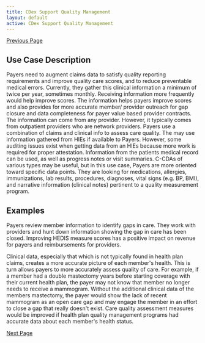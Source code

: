 ```yaml
---
title: CDex Support Quality Management
layout: default
active: CDex Support Quality Management
---
```


[Previous Page](CDex_Build_Accurate_Risk_Profiles_and_Health_Records.html)

## Use Case Description
Payers need to augment claims data to satisfy quality reporting requirements and improve quality care scores, and to reduce preventable medical errors. Currently, they gather this clinical information a minimum of twice per year, sometimes monthly. Receiving information more frequently would help improve scores. The information helps payers improve scores and also provides for more accurate member/ provider outreach for gap closure and data completeness for payer value based provider contracts. The information can come from any provider. However, it typically comes from outpatient providers who are network providers. Payers use a combination of claims and clinical info to assess care quality. The may use information gathered from HIEs if available to Payers. However, some auditing issues exist when getting data from an HIEs because more work is required for proper attestation. Information from the patients medical record can be used, as well as progress notes or visit summaries. C-CDAs of various types may be useful, but in this use case, Payers are more oriented toward specific data points. They are looking for medications, allergies, immunizations, lab results, procedures, diagnoses, vital signs (e.g. BP, BMI), and narrative information (clinical notes) pertinent to a quality measurement program.

## Examples
Payers review member information to identify gaps in care. They work with providers and hunt down information showing the gap in care has been closed. Improving HEDIS measure scores has a positive impact on revenue for payers and reimbursements for providers.

Clinical data, especially that which is not typically found in health plan claims, creates a more accurate picture of each member's health. This is turn allows payers to more accurately assess quality of care. For example, if a member had a double mastectomy years before starting coverage with their current health plan, the payer may not know that member no longer needs to receive a mammogram. Without the additional clinical data of the members mastectomy, the payer would show the lack of recent mammogram as an open care gap and may engage the member in an effort to close a gap that really doesn't exist. Care quality assessment measures would be improved if health plan quality management programs had accurate data about each member's health status.  

[Next Page](CDex_Confirm_Medical_Necessity.html)